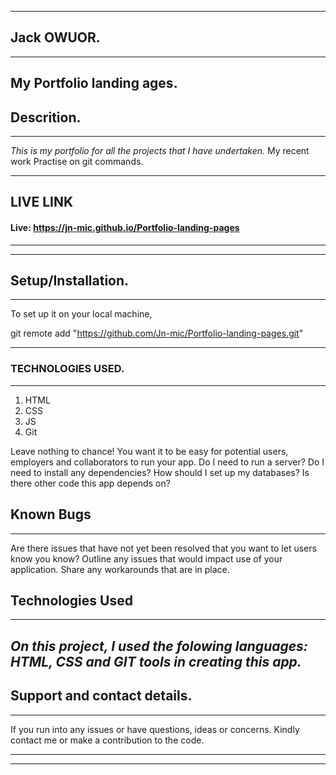 ___
## Jack OWUOR.
---
My Portfolio landing ages.
---
## Descrition.
---
*This is my portfolio for all the projects that I have undertaken.*
 My recent work Practise on git commands.

---
## LIVE LINK
 #### Live: https://jn-mic.github.io/Portfolio-landing-pages
 
___
---
## Setup/Installation.
---
To set up it on your local machine,

git remote add "https://github.com/Jn-mic/Portfolio-landing-pages.git"

---

### TECHNOLOGIES USED.
---
1. HTML
1. CSS
1. JS
1. Git

  Leave nothing to chance! You want it to be easy for potential users, employers and collaborators to run your app. Do I need to run a server? Do I need to install any dependencies? How should I set up my databases? Is there other code this app depends on?
## Known Bugs
---
 Are there issues that have not yet been resolved that you want to let users know you know? Outline any issues that would impact use of your application. Share any workarounds that are in place. 
## Technologies Used
___
*On this project, I used the folowing languages: HTML, CSS and GIT tools in  creating this app.* 
---
## Support and contact details.
___
If you run into any issues or have questions, ideas or concerns. Kindly contact me or make a contribution to the code.
_____
---
